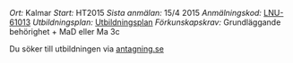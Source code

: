 *Ort:* Kalmar
*Start:* HT2015
*Sista anmälan:* 15/4 2015
*Anmälningskod:* [LNU-61013](https://www.antagning.se/se/search?period=HT_2015&freeText=+LNU-61013)
*Utbildningsplan:* [Utbildningsplan](http://api.kursinfo.lnu.se/GenerateDocument.ashx?templatetype=programmesyllabus&revision=1&code=NGUDM&documenttype=pdf&lang=sv)
*Förkunskapskrav:* Grundläggande behörighet + MaD eller Ma 3c

Du söker till utbildningen via [antagning.se](http://antagning.se)
